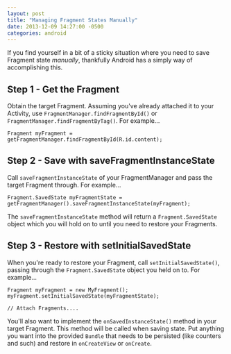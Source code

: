 ```yaml
---
layout: post
title: "Managing Fragment States Manually"
date: 2013-12-09 14:27:00 -0500
categories: android
---
```

If you find yourself in a bit of a sticky situation where you need to save Fragment state *manually*, thankfully Android has a simply way of accomplishing this.

## Step 1 - Get the Fragment

Obtain the target Fragment. Assuming you've already attached it to your Activity, use `FragmentManager.findFragmentById()` or `FragmentManager.findFragmentByTag()`. For example...

    Fragment myFragment = getFragmentManager.findFragmentById(R.id.content);

## Step 2 - Save with saveFragmentInstanceState

Call `saveFragmentInstanceState` of your FragmentManager and pass the target Fragment through. For example...

    Fragment.SavedState myFragmentState = getFragmentManager().saveFragmentInstanceState(myFragment);

The `saveFragmentInstanceState` method will return a `Fragment.SavedState` object which you will hold on to until you need to restore your Fragments.

## Step 3 - Restore with setInitialSavedState

When you're ready to restore your Fragment, call `setInitialSavedState()`, passing through the `Fragment.SavedState` object you held on to. For example...

    Fragment myFragment = new MyFragment();
    myFragment.setInitialSavedState(myFragmentState);

    // Attach Fragments....

You'll also want to implement the `onSavedInstanceState()` method in your target Fragment. This method will be called when saving state. Put anything you want into the provided `Bundle` that needs to be persisted (like counters and such) and restore in `onCreateView` or `onCreate`.
